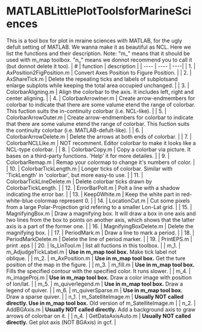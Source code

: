 # MATLABLittlePlotToolsforMarineSciences
This is a tool box for plot in mraine sciences with MATLAB, for the ugly defult setting of MATLAB. We wanna make it as beautiful as NCL.
Here we list the functions and their description.
  Note: "m_" means that it should be used with m_map toolbox.
        "n_" means we donnot recommend you to call it (but donnot delete it too).
| \# | function | description |
| ---- | ---- | ----|
| 1. | AxPosition2FigPosition.m | Convert Axes Position to Figure Position. |
| 2. | AxShareTick.m | Delete the repeating ticks and labels of subplotsand enlarge subplots while keeping the total area occupied unchanged. |
| 3. | ColorbarAligning.m | Align the colorbar to the axis. It includes left, right and center aligning. |
| 4. | ColorbarArrowIner.m | Create arrow-endmembers for colorbar to indicate that there are some valume etend the range of colorbar. This fuction suits the in-continuity colorbar (i.e. NCL-like). |
| 5. | ColorbarArrowOuter.m | Create arrow-endmembers for colorbar to indicate that there are some valume etend the range of colorbar. This fuction suits the continuity colorbar (i.e. MATLAB-defult-like). |
| 6. | ColorbarArrowDelete.m | Delete the arrows at both ends of colorbar. |
| 7. | ColorbarNCLLike.m | NOT recomment. Editor colorbar to make it looks like a NCL-type colorbar. |
| 8. | ColorbarCopy.m | Copy a colorbar via picture. It bases on a third-party functions. 'Help' it for more detailes. |
| 9. | ColorbarRemap.m | Remap your colormap to change it's numbers of color. |
| 10. | ColorbarTickLength.m | Longer ticks of colorbar. Similar with 'TickLength' in 'colorbar', but more easy-to use. |
| 11. | ColorbarTickLineDelete.m | Delete colorbar ticks drawn by ColorbarTickLength. |
| 12. | ErrorBarPolt.m | Polt a line with a shadow indicating the error bar. |
| 13. | Keep0White.m | Keep the white part in red-white-blue colormap represent 0. |
| 14. | LocationCut.m | Cut some pixels from a large Polar-Projection grid refering to a smaller Lon-Lat grid. |
| 15. | MagnifyingBox.m | Draw a magnifying box. It will draw a box in one axis and two lines from the box to points on another axis, which shows that the latter axis is a part of the former one. |
| 16. | MagnifyingBoxDelete.m | Delete the magnifying box. |
| 17. | PeriodMark.m | Draw a line to mark a period. |
| 18. | PeriodMarkDelete.m | Delete the line of period marker. |
| 19. | PrintEPS.m | print .eps |
| 20. | ls_LinTool.m | list all fuctions in this toolbox. |
| m_1. | m_AdjudgeTickLabel.m | **Use in m_map tool box.** Make tick label not oblique. |
| m_2. | m_AxPosition.m | **Use in m_map tool box.** Get the ture position of the map in the figure. |
| m_3. | m_fill.m | **Use in m_map tool box.** Fills the specified contour with the specified color. It runs slower. |
| m_4. | m_imageProj.m | **Use in m_map tool box.** Draw a color image with position of lon/lat. |
| m_5. | m_quiverlegend.m | **Use in m_map tool box.** Draw a legend of quiver. |
| m_6. | m_quiverSparse.m | **Use in m_map tool box.** Draw a sparse quiver. |
| n_1. | m_SatelliteImage.m | **Usually NOT called directly. Use in m_map tool box.** Old version of m_SatelliteImage.m |
| n_2. | AddBGAxis.m | **Usually NOT called directly.** Add a background axis to graw arrows of colorbar on it. |
| n_4. | GetDataAxisAuto.m | **Usually NOT called directly.** Get plot axis (NOT BGAxis) in gcf. |
